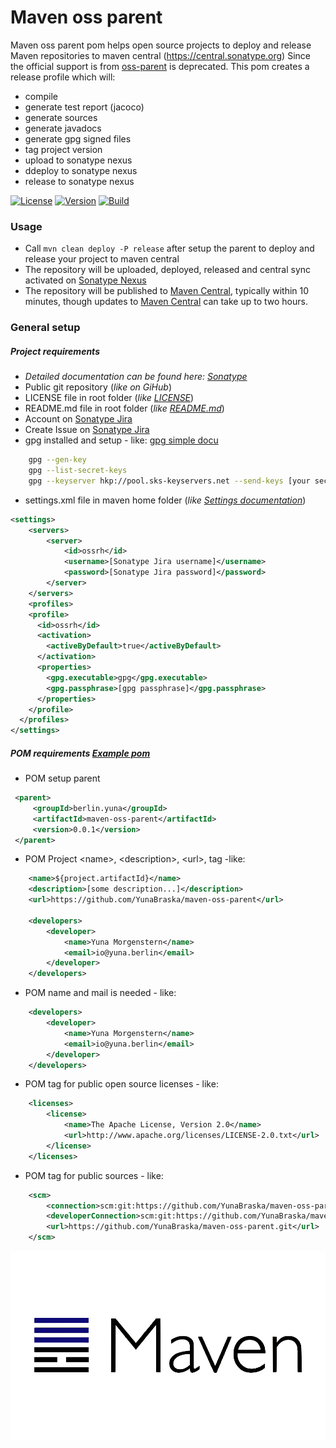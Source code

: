 # Maven oss parent
Maven oss parent pom helps open source projects to deploy and release Maven repositories to maven central (https://central.sonatype.org)
Since the official support is from   [oss-parent](https://central.sonatype.org/pages/apache-maven.html#deprecated-oss-parent) is deprecated.
This pom creates a release profile which will:
* compile
* generate test report (jacoco)
* generate sources
* generate javadocs
* generate gpg signed files
* tag project version
* upload to sonatype nexus
* ddeploy to sonatype nexus
* release to sonatype nexus

[![License][License-Image]][License-Url]
[![Version][Version-image]][Version-Url]
[![Build][Build-Status-Image]][Build-Status-Url] 

### Usage
* Call `mvn clean deploy -P release` after setup the parent to deploy and release your project to maven central
* The repository will be uploaded, deployed,  released and central sync activated on [Sonatype Nexus](https://oss.sonatype.org/)
* The repository will be published to [Maven Central](https://search.maven.org), typically within 10 minutes, though updates to [Maven Central](https://search.maven.org) can take up to two hours.

### General setup
##### Project requirements
* _Detailed documentation can be found here: [Sonatype](https://central.sonatype.org)_
* Public git repository (_like on GiHub_)
* LICENSE file in root folder (_like [LICENSE](https://github.com/YunaBraska/maven-oss-parent/blob/master/LICENSE)_)
* README.md file in root folder (_like [README.md](https://github.com/YunaBraska/maven-oss-parent/blob/master/README.md)_)
* Account on [Sonatype Jira](https://issues.sonatype.org)
* Create Issue on [Sonatype Jira](https://issues.sonatype.org)
* gpg installed and setup - like: [gpg simple docu](https://wiki.ubuntuusers.de/GnuPG/)
```bash
	gpg --gen-key
	gpg --list-secret-keys
	gpg --keyserver hkp://pool.sks-keyservers.net --send-keys [your secret id]
```
* settings.xml file in maven home folder (_like [Settings documentation](https://central.sonatype.org/pages/apache-maven.html#distribution-management-and-authentication)_)
```xml
<settings>
    <servers>
        <server>
            <id>ossrh</id>
            <username>[Sonatype Jira username]</username>
            <password>[Sonatype Jira password]</password>
        </server>
    </servers>
    <profiles>
    <profile>
      <id>ossrh</id>
      <activation>
        <activeByDefault>true</activeByDefault>
      </activation>
      <properties>
        <gpg.executable>gpg</gpg.executable>
        <gpg.passphrase>[gpg passphrase]</gpg.passphrase>
      </properties>
    </profile>
  </profiles>
</settings>
```

##### POM requirements [Example pom](https://github.com/YunaBraska/EmbeddedNatsServer/blob/master/pom.xml)
* POM setup parent
```xml
 <parent>
     <groupId>berlin.yuna</groupId>
     <artifactId>maven-oss-parent</artifactId>
     <version>0.0.1</version>
 </parent>
```
* POM Project \<name\>, \<description\>, \<url\>, <developers> tag -like:
```xml
    <name>${project.artifactId}</name>
    <description>[some description...]</description>
    <url>https://github.com/YunaBraska/maven-oss-parent</url>

    <developers>
        <developer>
            <name>Yuna Morgenstern</name>
            <email>io@yuna.berlin</email>
        </developer>
    </developers>
```
* POM <developers tag> name and mail is needed - like:
```xml
    <developers>
        <developer>
            <name>Yuna Morgenstern</name>
            <email>io@yuna.berlin</email>
        </developer>
    </developers>
```
* POM <licenses> tag for public open source licenses - like: 
```xml
    <licenses>
        <license>
            <name>The Apache License, Version 2.0</name>
            <url>http://www.apache.org/licenses/LICENSE-2.0.txt</url>
        </license>
    </licenses>
```
* POM <scm> tag for public sources - like:
```xml
    <scm>
        <connection>scm:git:https://github.com/YunaBraska/maven-oss-parent</connection>
        <developerConnection>scm:git:https://github.com/YunaBraska/maven-oss-parent</developerConnection>
        <url>https://github.com/YunaBraska/maven-oss-parent.git</url>
    </scm>
```

![maven-oss-parent](banner.png "maven-oss-parent")

[License-Url]: https://www.apache.org/licenses/LICENSE-2.0
[License-Image]: https://img.shields.io/badge/License-Apache2-blue.svg
[github-release]: https://github.com/YunaBraska/EmbeddedNatsServer
[Build-Status-Url]: https://travis-ci.org/YunaBraska/maven-oss-parent
[Build-Status-Image]: https://travis-ci.org/YunaBraska/maven-oss-parent.svg?branch=master
[Version-url]: https://github.com/YunaBraska/maven-oss-parent
[Version-image]: https://badge.fury.io/gh/YunaBraska%2Fmaven-oss-parent.svg